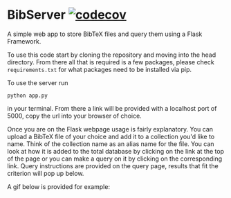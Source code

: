# BibServer [![codecov](https://codecov.io/gh/James11222/BibServer/branch/main/graph/badge.svg?token=7OGRRCCUHZ)](https://codecov.io/gh/James11222/BibServer)
A simple web app to store BibTeX files and query them using a Flask Framework.

To use this code start by cloning the repository and moving into the head directory. From there all that is required is a few packages, please check `requirements.txt` for what packages need to be installed via pip.

To use the server run 

`python app.py`

in your terminal. From there a link will be provided with a localhost port of 5000, copy the url into your browser of choice. 

Once you are on the Flask webpage usage is fairly explanatory. You can upload a BibTeX file of your choice and add it to a collection you'd like to name. Think of the collection name as an alias name for the file. You can look at how it is added to the total database by clicking on the link at the top of the page or you can make a query on it by clicking on the corresponding link. Query instructions are provided on the query page, results that fit the criterion will pop up below.

A gif below is provided for example:
